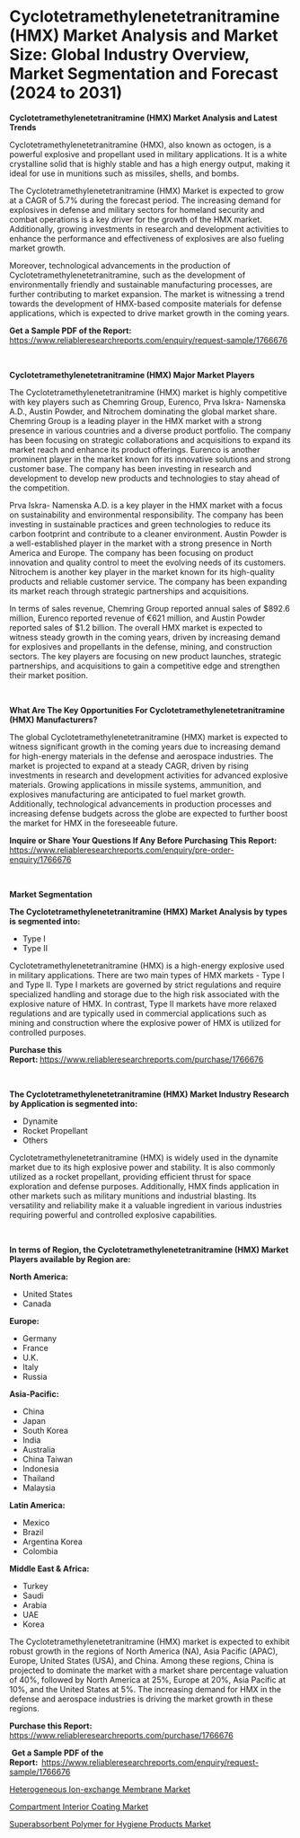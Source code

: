 <p><h1>Cyclotetramethylenetetranitramine (HMX) Market Analysis and Market Size: Global Industry Overview, Market Segmentation and Forecast (2024 to 2031)</h1></p><p><strong>Cyclotetramethylenetetranitramine (HMX) Market Analysis and Latest Trends</strong></p>
<p><p>Cyclotetramethylenetetranitramine (HMX), also known as octogen, is a powerful explosive and propellant used in military applications. It is a white crystalline solid that is highly stable and has a high energy output, making it ideal for use in munitions such as missiles, shells, and bombs.</p><p>The Cyclotetramethylenetetranitramine (HMX) Market is expected to grow at a CAGR of 5.7% during the forecast period. The increasing demand for explosives in defense and military sectors for homeland security and combat operations is a key driver for the growth of the HMX market. Additionally, growing investments in research and development activities to enhance the performance and effectiveness of explosives are also fueling market growth.</p><p>Moreover, technological advancements in the production of Cyclotetramethylenetetranitramine, such as the development of environmentally friendly and sustainable manufacturing processes, are further contributing to market expansion. The market is witnessing a trend towards the development of HMX-based composite materials for defense applications, which is expected to drive market growth in the coming years.</p></p>
<p><strong>Get a Sample PDF of the Report:&nbsp;</strong> <a href="https://www.reliableresearchreports.com/enquiry/request-sample/1766676">https://www.reliableresearchreports.com/enquiry/request-sample/1766676</a></p>
<p>&nbsp;</p>
<p><strong>Cyclotetramethylenetetranitramine (HMX) Major Market Players</strong></p>
<p><p>The Cyclotetramethylenetetranitramine (HMX) market is highly competitive with key players such as Chemring Group, Eurenco, Prva Iskra- Namenska A.D., Austin Powder, and Nitrochem dominating the global market share. Chemring Group is a leading player in the HMX market with a strong presence in various countries and a diverse product portfolio. The company has been focusing on strategic collaborations and acquisitions to expand its market reach and enhance its product offerings. Eurenco is another prominent player in the market known for its innovative solutions and strong customer base. The company has been investing in research and development to develop new products and technologies to stay ahead of the competition.</p><p>Prva Iskra- Namenska A.D. is a key player in the HMX market with a focus on sustainability and environmental responsibility. The company has been investing in sustainable practices and green technologies to reduce its carbon footprint and contribute to a cleaner environment. Austin Powder is a well-established player in the market with a strong presence in North America and Europe. The company has been focusing on product innovation and quality control to meet the evolving needs of its customers. Nitrochem is another key player in the market known for its high-quality products and reliable customer service. The company has been expanding its market reach through strategic partnerships and acquisitions.</p><p>In terms of sales revenue, Chemring Group reported annual sales of $892.6 million, Eurenco reported revenue of €621 million, and Austin Powder reported sales of $1.2 billion. The overall HMX market is expected to witness steady growth in the coming years, driven by increasing demand for explosives and propellants in the defense, mining, and construction sectors. The key players are focusing on new product launches, strategic partnerships, and acquisitions to gain a competitive edge and strengthen their market position.</p></p>
<p>&nbsp;</p>
<p><strong>What Are The Key Opportunities For Cyclotetramethylenetetranitramine (HMX) Manufacturers?</strong></p>
<p><p>The global Cyclotetramethylenetetranitramine (HMX) market is expected to witness significant growth in the coming years due to increasing demand for high-energy materials in the defense and aerospace industries. The market is projected to expand at a steady CAGR, driven by rising investments in research and development activities for advanced explosive materials. Growing applications in missile systems, ammunition, and explosives manufacturing are anticipated to fuel market growth. Additionally, technological advancements in production processes and increasing defense budgets across the globe are expected to further boost the market for HMX in the foreseeable future.</p></p>
<p><strong>Inquire or Share Your Questions If Any Before Purchasing This Report:</strong> <a href="https://www.reliableresearchreports.com/enquiry/pre-order-enquiry/1766676">https://www.reliableresearchreports.com/enquiry/pre-order-enquiry/1766676</a></p>
<p>&nbsp;</p>
<p><strong>Market Segmentation</strong></p>
<p><strong>The Cyclotetramethylenetetranitramine (HMX) Market Analysis by types is segmented into:</strong></p>
<p><ul><li>Type I</li><li>Type II</li></ul></p>
<p><p>Cyclotetramethylenetetranitramine (HMX) is a high-energy explosive used in military applications. There are two main types of HMX markets - Type I and Type II. Type I markets are governed by strict regulations and require specialized handling and storage due to the high risk associated with the explosive nature of HMX. In contrast, Type II markets have more relaxed regulations and are typically used in commercial applications such as mining and construction where the explosive power of HMX is utilized for controlled purposes.</p></p>
<p><strong>Purchase this Report:&nbsp;</strong><a href="https://www.reliableresearchreports.com/purchase/1766676">https://www.reliableresearchreports.com/purchase/1766676</a></p>
<p>&nbsp;</p>
<p><strong>The Cyclotetramethylenetetranitramine (HMX) Market Industry Research by Application is segmented into:</strong></p>
<p><ul><li>Dynamite</li><li>Rocket Propellant</li><li>Others</li></ul></p>
<p><p>Cyclotetramethylenetetranitramine (HMX) is widely used in the dynamite market due to its high explosive power and stability. It is also commonly utilized as a rocket propellant, providing efficient thrust for space exploration and defense purposes. Additionally, HMX finds application in other markets such as military munitions and industrial blasting. Its versatility and reliability make it a valuable ingredient in various industries requiring powerful and controlled explosive capabilities.</p></p>
<p>&nbsp;</p>
<p><strong>In terms of Region, the Cyclotetramethylenetetranitramine (HMX) Market Players available by Region are:</strong></p>
<p>
    <p> <strong> North America: </strong>
        <ul>
            <li>United States</li>
            <li>Canada</li>
        </ul>
        </p> 
    <p> <strong> Europe: </strong>
        <ul>
            <li>Germany</li>
            <li>France</li>
            <li>U.K.</li>
            <li>Italy</li>
            <li>Russia</li>
        </ul>
        </p> 
    <p> <strong> Asia-Pacific: </strong>
        <ul>
            <li>China</li>
            <li>Japan</li>
            <li>South Korea</li>
            <li>India</li>
            <li>Australia</li>
            <li>China Taiwan</li>
            <li>Indonesia</li>
            <li>Thailand</li>
            <li>Malaysia</li>
        </ul>
        </p> 
    <p> <strong> Latin America: </strong>
        <ul>
            <li>Mexico</li>
            <li>Brazil</li>
            <li>Argentina Korea</li>
            <li>Colombia</li>
        </ul>
        </p> 
    <p> <strong> Middle East & Africa: </strong>
        <ul>
            <li>Turkey</li>
            <li>Saudi</li>
            <li>Arabia</li>
            <li>UAE</li>
            <li>Korea</li>
        </ul>
    </p>
    </p>
<p><p>The Cyclotetramethylenetetranitramine (HMX) market is expected to exhibit robust growth in the regions of North America (NA), Asia Pacific (APAC), Europe, United States (USA), and China. Among these regions, China is projected to dominate the market with a market share percentage valuation of 40%, followed by North America at 25%, Europe at 20%, Asia Pacific at 10%, and the United States at 5%. The increasing demand for HMX in the defense and aerospace industries is driving the market growth in these regions.</p></p>
<p><strong>Purchase this Report: </strong><a href="https://www.reliableresearchreports.com/purchase/1766676">https://www.reliableresearchreports.com/purchase/1766676</a></p>
<p>&nbsp;<strong>Get a Sample PDF of the Report:&nbsp;&nbsp;</strong><a href="https://www.reliableresearchreports.com/enquiry/request-sample/1766676">https://www.reliableresearchreports.com/enquiry/request-sample/1766676</a></p>
<p><strong></strong></p>
<p><p><a href="https://github.com/shotows/Market-Research-Report-List-1/blob/main/heterogeneous-ion-exchange-membrane-market.md">Heterogeneous Ion-exchange Membrane Market</a></p><p><a href="https://github.com/beatblasta/Market-Research-Report-List-2/blob/main/compartment-interior-coating-market.md">Compartment Interior Coating Market</a></p><p><a href="https://github.com/angelajermaine/Market-Research-Report-List-2/blob/main/superabsorbent-polymer-for-hygiene-products-market.md">Superabsorbent Polymer for Hygiene Products Market</a></p></p>